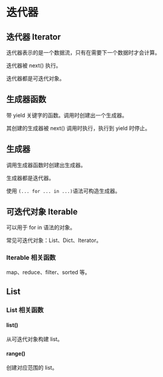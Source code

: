 # 迭代器

## 迭代器 Iterator

迭代器表示的是一个数据流，只有在需要下一个数据时才会计算。

迭代器被 next() 执行。

迭代器都是可迭代对象。

## 生成器函数

带 yield 关键字的函数。调用时创建出一个生成器。

其创建的生成器被 next() 调用时执行，执行到 yield 时停止。

## 生成器

调用生成器函数时创建出生成器。

生成器都是迭代器。

使用 `(... for ... in ...)`语法可构造生成器。

## 可迭代对象 Iterable

可以用于 for in 语法的对象。

常见可迭代对象：List、Dict、Iterator。

### Iterable 相关函数

map、reduce、filter、sorted 等。

## List

### List 相关函数

#### list()

从可迭代对象构建 list。

#### range()

创建对应范围的 list。
